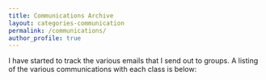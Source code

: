 ```yaml
---
title: Communications Archive
layout: categories-communication
permalink: /communications/
author_profile: true
---
```


I have started to track the various emails that I send out to groups. A listing of the various communications with each class is below:
